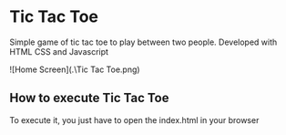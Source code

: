 # Tic Tac Toe
Simple game of tic tac toe to play between two people.
Developed with HTML CSS and Javascript

![Home Screen](.\Tic Tac Toe.png)

##  How to execute Tic Tac Toe
To execute it, you just have to open the index.html in your browser



